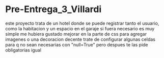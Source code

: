 # Pre-Entrega_3_Villardi
este proyecto trata de un hotel donde se puede registrar tanto el usuario, como la habitacion y un espacio en el garaje si fuera necesario
es muy simple
me hubiera gustado mejorar en la parte de css para agregar imagenes o una decoracion decente 
trate de configurar algunas celdas para q no sean necesarias con "null=True" pero despues te las pide obligatorias igual